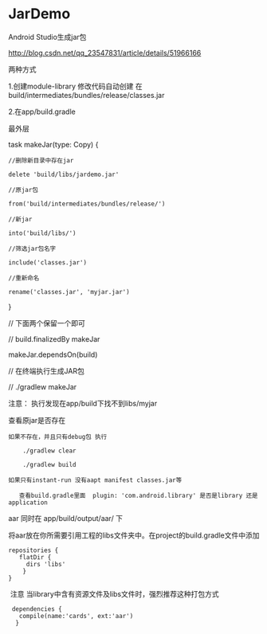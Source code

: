 # JarDemo
Android Studio生成jar包

 http://blog.csdn.net/qq_23547831/article/details/51966166

两种方式

1.创建module-library 
  修改代码自动创建
  在build/intermediates/bundles/release/classes.jar
  
2.在app/build.gradle 

最外层

task makeJar(type: Copy) {

    //删除新目录中存在jar

    delete 'build/libs/jardemo.jar'

    //原jar包

    from('build/intermediates/bundles/release/')

    //新jar

    into('build/libs/')

    //筛选jar包名字

    include('classes.jar')

    //重新命名

    rename('classes.jar', 'myjar.jar')

}

// 下面两个保留一个即可

// build.finalizedBy makeJar

   makeJar.dependsOn(build)

//  在终端执行生成JAR包

// ./gradlew makeJar


注意：
  执行发现在app/build下找不到libs/myjar

  查看原jar是否存在

    如果不存在，并且只有debug包 执行

        ./gradlew clear

        ./gradlew build

    如果只有instant-run 没有aapt manifest classes.jar等

       查看build.gradle里面  plugin: 'com.android.library' 是否是library 还是application
       


aar 同时在 app/build/output/aar/ 下
  
  
  将aar放在你所需要引用工程的libs文件夹中。在project的build.gradle文件中添加 
  
    repositories {
       flatDir {
         dirs 'libs'
        }
    }
    
    注意 当library中含有资源文件及libs文件时，强烈推荐这种打包方式

     dependencies {
       compile(name:'cards', ext:'aar')
      }
